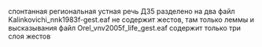 спонтанная региональная устная речь
ДЗ5 разделено на два
файл Kalinkovichi_nnk1983f-gest.eaf не содержит жестов, там только леммы и высказывания
файл Orel_vnv2005f_life_gest.eaf содержит только три слоя жестов
